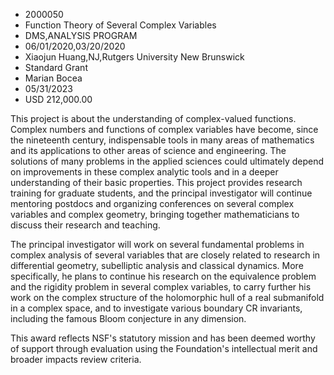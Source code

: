 
* 2000050
* Function Theory of Several Complex Variables
* DMS,ANALYSIS PROGRAM
* 06/01/2020,03/20/2020
* Xiaojun Huang,NJ,Rutgers University New Brunswick
* Standard Grant
* Marian Bocea
* 05/31/2023
* USD 212,000.00

This project is about the understanding of complex-valued functions. Complex
numbers and functions of complex variables have become, since the nineteenth
century, indispensable tools in many areas of mathematics and its applications
to other areas of science and engineering. The solutions of many problems in the
applied sciences could ultimately depend on improvements in these complex
analytic tools and in a deeper understanding of their basic properties. This
project provides research training for graduate students, and the principal
investigator will continue mentoring postdocs and organizing conferences on
several complex variables and complex geometry, bringing together mathematicians
to discuss their research and teaching.

The principal investigator will work on several fundamental problems in complex
analysis of several variables that are closely related to research in
differential geometry, subelliptic analysis and classical dynamics. More
specifically, he plans to continue his research on the equivalence problem and
the rigidity problem in several complex variables, to carry further his work on
the complex structure of the holomorphic hull of a real submanifold in a complex
space, and to investigate various boundary CR invariants, including the famous
Bloom conjecture in any dimension.

This award reflects NSF's statutory mission and has been deemed worthy of
support through evaluation using the Foundation's intellectual merit and broader
impacts review criteria.
